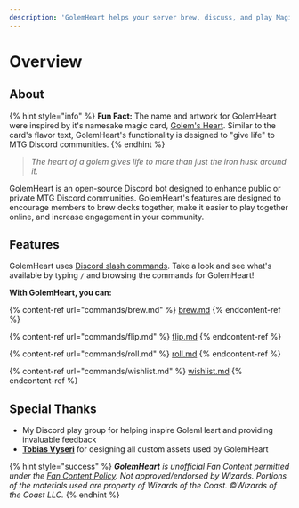 ```yaml
---
description: 'GolemHeart helps your server brew, discuss, and play Magic: The Gathering!'
---
```


# Overview

## About

{% hint style="info" %}
**Fun Fact:** The name and artwork for GolemHeart were inspired by it's namesake magic card, [Golem's Heart](https://scryfall.com/card/som/161/golems-heart). Similar to the card's flavor text, GolemHeart's functionality is designed to "give life" to MTG Discord communities.
{% endhint %}

> _The heart of a golem gives life to more than just the iron husk around it._

GolemHeart is an open-source Discord bot designed to enhance public or private MTG Discord communities. GolemHeart's features are designed to encourage members to brew decks together, make it easier to play together online, and increase engagement in your community.

## Features

GolemHeart uses [Discord slash commands](https://discord.com/blog/slash-commands-are-here). Take a look and see what's available by typing `/` and browsing the commands for GolemHeart!

**With GolemHeart, you can:**

{% content-ref url="commands/brew.md" %}
[brew.md](commands/brew.md)
{% endcontent-ref %}

{% content-ref url="commands/flip.md" %}
[flip.md](commands/flip.md)
{% endcontent-ref %}

{% content-ref url="commands/roll.md" %}
[roll.md](commands/roll.md)
{% endcontent-ref %}

{% content-ref url="commands/wishlist.md" %}
[wishlist.md](commands/wishlist.md)
{% endcontent-ref %}

## Special Thanks

* My Discord play group for helping inspire GolemHeart and providing invaluable feedback
* [**Tobias Vyseri**](https://vyseri.com) for designing all custom assets used by GolemHeart

{% hint style="success" %}
_**GolemHeart** is unofficial Fan Content permitted under the_ [_Fan Content Policy_](https://company.wizards.com/en/legal/fancontentpolicy)_. Not approved/endorsed by Wizards. Portions of the materials used are property of Wizards of the Coast. ©Wizards of the Coast LLC._
{% endhint %}
